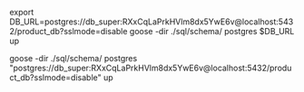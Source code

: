 export DB_URL=postgres://db_super:RXxCqLaPrkHVlm8dx5YwE6v@localhost:5432/product_db?sslmode=disable
goose -dir ./sql/schema/ postgres $DB_URL up 


goose -dir ./sql/schema/ postgres "postgres://db_super:RXxCqLaPrkHVlm8dx5YwE6v@localhost:5432/product_db?sslmode=disable" up 